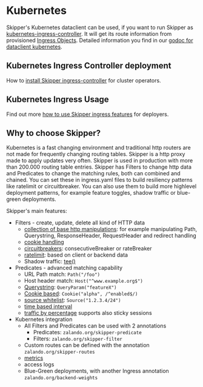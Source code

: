# Kubernetes

Skipper's Kubernetes dataclient can be used, if you want to run Skipper as
[kubernetes-ingress-controller](https://kubernetes.io/docs/concepts/services-networking/ingress/#ingress-controllers).
It will get its route information from provisioned
[Ingress Objects](https://kubernetes.io/docs/concepts/services-networking/ingress).
Detailed information you find in our [godoc for dataclient kubernetes](https://godoc.org/github.com/zalando/skipper/dataclients/kubernetes).

## Kubernetes Ingress Controller deployment

How to [install Skipper ingress-controller](../kubernetes/ingress-controller.md) for cluster operators.

## Kubernetes Ingress Usage

Find out more [how to use Skipper ingress features](../kubernetes/ingress-usage.md) for deployers.

## Why to choose Skipper?

Kubernetes is a fast changing environment and traditional http routers
are not made for frequently changing routing tables. Skipper is a http
proxy made to apply updates very often. Skipper is used in
production with more than 200.000 routing table entries.
Skipper has Filters to change http data and Predicates to change the
matching rules, both can combined and chained. You can set these in
ingress.yaml files to build resiliency patterns like ratelimit or
circuitbreaker. You can also use them to build more highlevel
deployment patterns, for example feature toggles, shadow traffic or
blue-green deployments.

Skipper's main features:

- Filters - create, update, delete all kind of HTTP data
  - [collection of base http manipulations](https://godoc.org/github.com/zalando/skipper/filters/builtin): for example manipulating Path, Querystring, ResponseHeader, RequestHeader and redirect handling
  - [cookie handling](https://godoc.org/github.com/zalando/skipper/filters/cookie)
  - [circuitbreakers](https://godoc.org/github.com/zalando/skipper/filters/circuit): consecutiveBreaker or rateBreaker
  - [ratelimit](https://godoc.org/github.com/zalando/skipper/filters/ratelimit): based on client or backend data
  - Shadow traffic: [tee()](https://godoc.org/github.com/zalando/skipper/filters/tee)
- Predicates - advanced matching capability
  - URL Path match: `Path("/foo")`
  - Host header match: `Host("^www.example.org$")`
  - [Querystring](https://godoc.org/github.com/zalando/skipper/predicates/query): `QueryParam("featureX")`
  - [Cookie based](https://godoc.org/github.com/zalando/skipper/predicates/cookie): `Cookie("alpha", /^enabled$/)`
  - [source whitelist](https://godoc.org/github.com/zalando/skipper/predicates/source): `Source("1.2.3.4/24")`
  - [time based interval](https://godoc.org/github.com/zalando/skipper/predicates/interval)
  - [traffic by percentage](https://godoc.org/github.com/zalando/skipper/predicates/traffic) supports also sticky sessions
- Kubernetes integration
  - All Filters and Predicates can be used with 2 annotations
    - Predicates: `zalando.org/skipper-predicate`
    - Filters: `zalando.org/skipper-filter`
  - Custom routes can be defined with the annotation `zalando.org/skipper-routes`
  - [metrics](https://godoc.org/github.com/zalando/skipper/metrics)
  - access logs
  - Blue-Green deployments, with another Ingress annotation `zalando.org/backend-weights`
